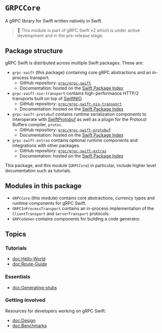 # ``GRPCCore``

A gRPC library for Swift written natively in Swift.

> 🚧 This module is part of gRPC Swift v2 which is under active development and in the pre-release
> stage.

## Package structure

gRPC Swift is distributed across multiple Swift packages. These are:

- `grpc-swift` (this package) containing core gRPC abstractions and an in-process transport.
  - GitHub repository: [`grpc/grpc-swift`](https://github.com/grpc/grpc-swift)
  - Documentation: hosted on the [Swift Package
    Index](https://swiftpackageindex.com/grpc/grpc-swift/documentation)
- `grpc-swift-nio-transport` contains high-performance HTTP/2 transports built on top
    of [SwiftNIO](https://github.com/apple/swift-nio).
  - GitHub repository: [`grpc/grpc-swift-nio-transport`](https://github.com/grpc/grpc-swift-nio-transport)
  - Documentation: hosted on the [Swift Package
    Index](https://swiftpackageindex.com/grpc/grpc-swift-nio-transport/documentation)
- `grpc-swift-protobuf` contains runtime serialization components to interoperate with
    [SwiftProtobuf](https://github.com/apple/swift-protobuf) as well as a plugin for the Protocol
    Buffers compiler, `protoc`.
  - GitHub repository: [`grpc/grpc-swift-protobuf`](https://github.com/grpc/grpc-swift-protobuf)
  - Documentation: hosted on the [Swift Package
    Index](https://swiftpackageindex.com/grpc/grpc-swift-protobuf/documentation)
- `grpc-swift-extras` contains optional runtime components and integrations with other packages.
  - GitHub repository: [`grpc/grpc-swift-extras`](https://github.com/grpc/grpc-swift-extras)
  - Documentation: hosted on the [Swift Package
    Index](https://swiftpackageindex.com/grpc/grpc-swift-extras/documentation)

This package, and this module (``GRPCCore``) in particular, include higher level documentation such
as tutorials.

## Modules in this package

- ``GRPCCore`` (this module) contains core abstractions, currency types and runtime components
  for gRPC Swift.
- `GRPCInProcessTransport` contains an in-process implementation of the ``ClientTransport`` and
  ``ServerTransport`` protocols.
- `GRPCodeGen` contains components for building a code generator.

## Topics

### Tutorials

- <doc:Hello-World>
- <doc:Route-Guide>

### Essentials

- <doc:Generating-stubs>

### Getting involved

Resources for developers working on gRPC Swift:

- <doc:Design>
- <doc:Benchmarks>
